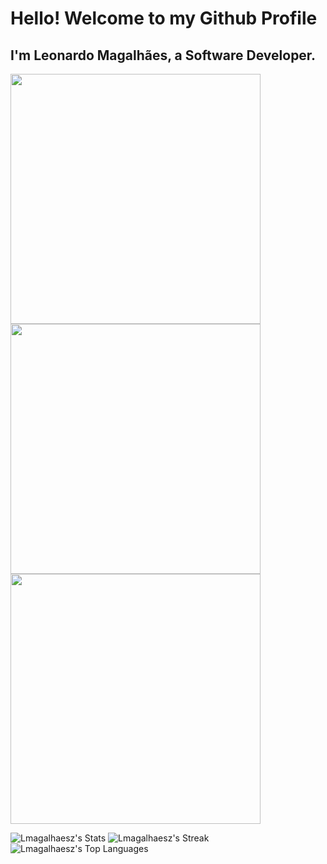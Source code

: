 # Hello! Welcome to my Github Profile
## I'm Leonardo Magalhães, a Software Developer.

<img src="![Lmagalhaesz's Stats](https://github-readme-stats.vercel.app/api?username=Lmagalhaesz&theme=dracula&show_icons=true&hide_border=false&count_private=true)" width="400"/>
<img src="![Lmagalhaesz's Streak](https://github-readme-streak-stats.herokuapp.com/?user=Lmagalhaesz&theme=dracula&hide_border=false)" width="400"/>
<img src="![Lmagalhaesz's Top Languages](https://github-readme-stats.vercel.app/api/top-langs/?username=Lmagalhaesz&theme=dracula&show_icons=true&hide_border=false&layout=compact)
" width="400"/>



![Lmagalhaesz's Stats](https://github-readme-stats.vercel.app/api?username=Lmagalhaesz&theme=dracula&show_icons=true&hide_border=false&count_private=true)
![Lmagalhaesz's Streak](https://github-readme-streak-stats.herokuapp.com/?user=Lmagalhaesz&theme=dracula&hide_border=false)
![Lmagalhaesz's Top Languages](https://github-readme-stats.vercel.app/api/top-langs/?username=Lmagalhaesz&theme=dracula&show_icons=true&hide_border=false&layout=compact)
